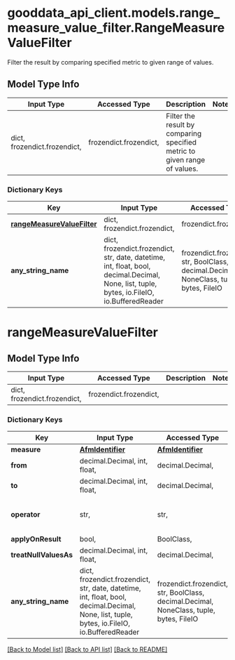 # gooddata_api_client.models.range_measure_value_filter.RangeMeasureValueFilter

Filter the result by comparing specified metric to given range of values.

## Model Type Info
Input Type | Accessed Type | Description | Notes
------------ | ------------- | ------------- | -------------
dict, frozendict.frozendict,  | frozendict.frozendict,  | Filter the result by comparing specified metric to given range of values. | 

### Dictionary Keys
Key | Input Type | Accessed Type | Description | Notes
------------ | ------------- | ------------- | ------------- | -------------
**[rangeMeasureValueFilter](#rangeMeasureValueFilter)** | dict, frozendict.frozendict,  | frozendict.frozendict,  |  | 
**any_string_name** | dict, frozendict.frozendict, str, date, datetime, int, float, bool, decimal.Decimal, None, list, tuple, bytes, io.FileIO, io.BufferedReader | frozendict.frozendict, str, BoolClass, decimal.Decimal, NoneClass, tuple, bytes, FileIO | any string name can be used but the value must be the correct type | [optional]

# rangeMeasureValueFilter

## Model Type Info
Input Type | Accessed Type | Description | Notes
------------ | ------------- | ------------- | -------------
dict, frozendict.frozendict,  | frozendict.frozendict,  |  | 

### Dictionary Keys
Key | Input Type | Accessed Type | Description | Notes
------------ | ------------- | ------------- | ------------- | -------------
**measure** | [**AfmIdentifier**](AfmIdentifier.md) | [**AfmIdentifier**](AfmIdentifier.md) |  | 
**from** | decimal.Decimal, int, float,  | decimal.Decimal,  |  | 
**to** | decimal.Decimal, int, float,  | decimal.Decimal,  |  | 
**operator** | str,  | str,  |  | must be one of ["BETWEEN", "NOT_BETWEEN", ] 
**applyOnResult** | bool,  | BoolClass,  |  | [optional] 
**treatNullValuesAs** | decimal.Decimal, int, float,  | decimal.Decimal,  |  | [optional] 
**any_string_name** | dict, frozendict.frozendict, str, date, datetime, int, float, bool, decimal.Decimal, None, list, tuple, bytes, io.FileIO, io.BufferedReader | frozendict.frozendict, str, BoolClass, decimal.Decimal, NoneClass, tuple, bytes, FileIO | any string name can be used but the value must be the correct type | [optional]

[[Back to Model list]](../../README.md#documentation-for-models) [[Back to API list]](../../README.md#documentation-for-api-endpoints) [[Back to README]](../../README.md)

